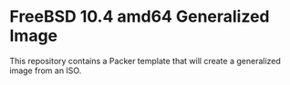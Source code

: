 # FreeBSD 10.4 amd64 Generalized Image

This repository contains a Packer template that will create a generalized image from an ISO.
